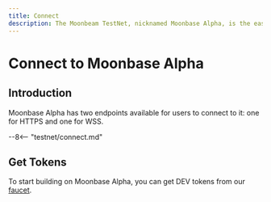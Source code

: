 ```yaml
---
title: Connect
description: The Moonbeam TestNet, nicknamed Moonbase Alpha, is the easiest way to get started with a Polkadot environment. Follow this tutorial to connect to the TestNet.
---
```


# Connect to Moonbase Alpha

## Introduction
Moonbase Alpha has two endpoints available for users to connect to it: one for HTTPS and one for WSS.

--8<-- "testnet/connect.md"

## Get Tokens

To start building on Moonbase Alpha, you can get DEV tokens from our [faucet](/getting-started/testnet/faucet/).